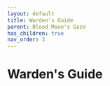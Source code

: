 ```yaml
---
layout: default
title: Warden's Guide
parent: Blood Moon's Gaze
has_children: true
nav_order: 3
---
```


# Warden's Guide
